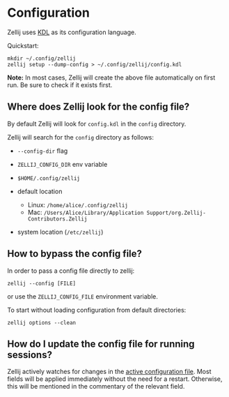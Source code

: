 # Configuration

Zellij uses [KDL](https://kdl.dev) as its configuration language.

Quickstart:
```
mkdir ~/.config/zellij
zellij setup --dump-config > ~/.config/zellij/config.kdl
```

**Note:** In most cases, Zellij will create the above file automatically on first run. Be sure to check if it exists first.

## Where does Zellij look for the config file?

By default Zellij will look for `config.kdl` in the `config` directory.

Zellij will search for the `config` directory as follows:

- `--config-dir` flag
- `ZELLIJ_CONFIG_DIR` env variable
- `$HOME/.config/zellij`
- default location
    - Linux: `/home/alice/.config/zellij`
    - Mac: `/Users/Alice/Library/Application Support/org.Zellij-Contributors.Zellij`

- system location (`/etc/zellij`)

## How to bypass the config file?

In order to pass a config file directly to zellij:

```
zellij --config [FILE]
```

or use the `ZELLIJ_CONFIG_FILE` environment variable.

To start without loading configuration from default directories:

```
zellij options --clean
```

## How do I update the config file for running sessions?
Zellij actively watches for changes in the [active configuration file](#where-does-zellij-look-for-the-config-file). Most fields will be applied immediately without the need for a restart. Otherwise, this will be mentioned in the commentary of the relevant field.
